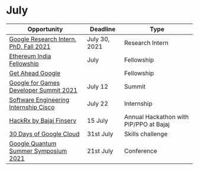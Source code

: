 # July

Opportunity|Deadline|Type
----|-----|-----
[Google Research Intern, PhD, Fall 2021](https://careers.google.com/jobs/results/72189721129689798/) | July 30, 2021 | Research Intern
[Ethereum India Fellowship](https://ethereumindiafellowship.devfolio.co/) | July | Fellowship
[Get Ahead Google](https://events.withgoogle.com/get-ahead-apac-2019/#content) |  | Fellowship
[Google for Games Developer Summit 2021](https://developersonair.withgoogle.com/events/game-dev-summit-2021) | July 12 | Summit
[Software Engineering Internship Cisco](https://dare2compete.com/internship/software-engineering-internship-cisco-183203?lb=G0Ozofw) | July 22 | Internship
[HackRx by Bajaj Finserv](https://hackrx.in/) | 15 July | Annual Hackathon with PIP/PPO at Bajaj
[30 Days of Google Cloud](https://inthecloud.withgoogle.com/google-cloud-skills/register.html?utm_source=google&utm_medium=blog&utm_campaign=FY21-Q1-global-trainingandenablement-website-other-skills_challenge&utm_content=q1rollup) | 31st July | Skills challenge
[Google Quantum Summer Symposium 2021](https://events.withgoogle.com/2021-quantum-summer-symposium/) | 21st July | Conference

